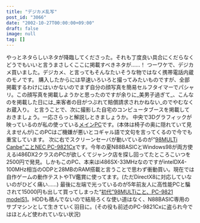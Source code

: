 ```yaml
---
title: "デジカメ乱写"
post_id: "3066"
date: "2002-10-27T00:00:00+09:00"
draft: false
image: null
tag: []
---
```



やっとネタらしいネタが降臨してくださった。それも丁度良い具合にくだらなくどうでもいいと言うまさしくここに掲載すべきネタが……！ つーワケで、デジカメ買いました。デジカメ、と言ってもそんなたいそうな物ではなく携帯電話内蔵のモノです。  購入したからには早速いろいろと撮ってみたいものですが、全部掲載するわけにはいかないのでまず自分の顔写真を簡易セルフタイマーでパシャリ。この顔写真を掲載しようかと思ったのですが余りに_美男子過ぎて_、こんなのを掲載した日には_来客者の目がつぶれて賠償請求されかねない_のでやむなくお蔵入り。 と言うことで、次に撮影した自宅のコンピュータブースを掲載しておきましょう。一応さらっと解説しときましょうか。 中央で3Dグラフィックが映っているのが私の使っている[メインPC](/homebuilt-2)です。(本体は椅子の奥に隠れていて見えませんが)このPCはご機嫌が悪いとコギャル語で文句を言ってくるので今でも重宝しています。 次に右でスクリーンセーバが動いているのが“[98MULTi Canbe”ことNEC PC-9821Cx](/98multi-cxs3)です。今年の夏N88BASICとWindows98が両方使えるi486DX2クラスのPCが欲しくてジャンク店を探し回ってたところこいつを2500円で発見。しかもこのPC、本来はi486SX-33MHzなのですがintelDX4-100MHz相当のODPと28MBのRAM搭載と言うことで思わず衝動買い。現在では自作ゲームの動作テストやTV鑑賞に使ってます。(ただDirectX8に対応していないのがひどく痛い……) 最後に左端で光っているのが5年前友人に高性能PCと騙されて15000円も出して買ってしまった“[初代”98MULTiこと、PC-9821 modelS1](/pc-9821)。HDDも積んでないので結局ろくな使い道はなく、N88BASIC専用のサブマシンとして生きていく羽目に。(その役も前述のPC-9821Cxに盗られ今ではほとんど使われていない状況)
